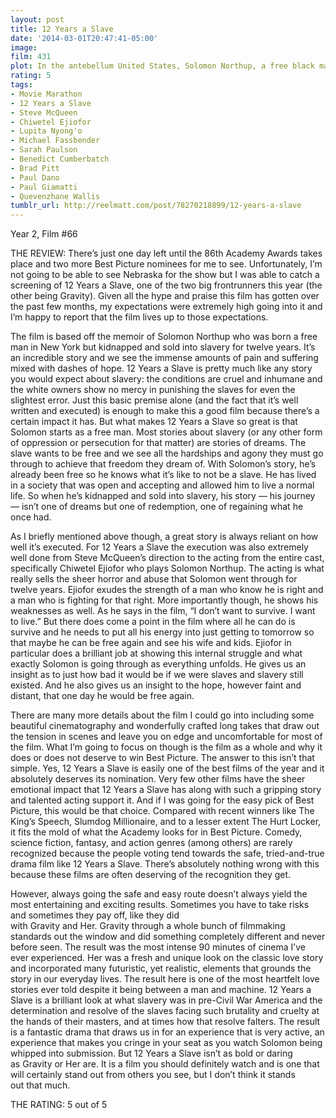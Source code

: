 ```yaml
---
layout: post
title: 12 Years a Slave
date: '2014-03-01T20:47:41-05:00'
image: 
film: 431
plot: In the antebellum United States, Solomon Northup, a free black man from upstate New York, is abducted and sold into slavery.
rating: 5
tags:
- Movie Marathon
- 12 Years a Slave
- Steve McQueen
- Chiwetel Ejiofor
- Lupita Nyong'o
- Michael Fassbender
- Sarah Paulson
- Benedict Cumberbatch
- Brad Pitt
- Paul Dano
- Paul Giamatti
- Quevenzhane Wallis
tumblr_url: http://reelmatt.com/post/78270218899/12-years-a-slave
---
```


Year 2, Film #66

THE REVIEW: There’s just one day left until the 86th Academy Awards takes place and two more Best Picture nominees for me to see. Unfortunately, I’m not going to be able to see Nebraska for the show but I was able to catch a screening of 12 Years a Slave, one of the two big frontrunners this year (the other being Gravity). Given all the hype and praise this film has gotten over the past few months, my expectations were extremely high going into it and I’m happy to report that the film lives up to those expectations.

The film is based off the memoir of Solomon Northup who was born a free man in New York but kidnapped and sold into slavery for twelve years. It’s an incredible story and we see the immense amounts of pain and suffering mixed with dashes of hope. 12 Years a Slave is pretty much like any story you would expect about slavery: the conditions are cruel and inhumane and the white owners show no mercy in punishing the slaves for even the slightest error. Just this basic premise alone (and the fact that it’s well written and executed) is enough to make this a good film because there’s a certain impact it has. But what makes 12 Years a Slave so great is that Solomon starts as a free man. Most stories about slavery (or any other form of oppression or persecution for that matter) are stories of dreams. The slave wants to be free and we see all the hardships and agony they must go through to achieve that freedom they dream of. With Solomon’s story, he’s already been free so he knows what it’s like to not be a slave. He has lived in a society that was open and accepting and allowed him to live a normal life. So when he’s kidnapped and sold into slavery, his story — his journey — isn’t one of dreams but one of redemption, one of regaining what he once had.

As I briefly mentioned above though, a great story is always reliant on how well it’s executed. For 12 Years a Slave the execution was also extremely well done from Steve McQueen’s direction to the acting from the entire cast, specifically Chiwetel Ejiofor who plays Solomon Northup. The acting is what really sells the sheer horror and abuse that Solomon went through for twelve years. Ejiofor exudes the strength of a man who know he is right and a man who is fighting for that right. More importantly though, he shows his weaknesses as well. As he says in the film, “I don’t want to survive. I want to live.” But there does come a point in the film where all he can do is survive and he needs to put all his energy into just getting to tomorrow so that maybe he can be free again and see his wife and kids. Ejiofor in particular does a brilliant job at showing this internal struggle and what exactly Solomon is going through as everything unfolds. He gives us an insight as to just how bad it would be if we were slaves and slavery still existed. And he also gives us an insight to the hope, however faint and distant, that one day he would be free again.

There are many more details about the film I could go into including some beautiful cinematography and wonderfully crafted long takes that draw out the tension in scenes and leave you on edge and uncomfortable for most of the film. What I’m going to focus on though is the film as a whole and why it does or does not deserve to win Best Picture. The answer to this isn’t that simple. Yes, 12 Years a Slave is easily one of the best films of the year and it absolutely deserves its nomination. Very few other films have the sheer emotional impact that 12 Years a Slave has along with such a gripping story and talented acting support it. And if I was going for the easy pick of Best Picture, this would be that choice. Compared with recent winners like The King’s Speech, Slumdog Millionaire, and to a lesser extent The Hurt Locker, it fits the mold of what the Academy looks for in Best Picture. Comedy, science fiction, fantasy, and action genres (among others) are rarely recognized because the people voting tend towards the safe, tried-and-true drama film like 12 Years a Slave. There’s absolutely nothing wrong with this because these films are often deserving of the recognition they get.

However, always going the safe and easy route doesn’t always yield the most entertaining and exciting results. Sometimes you have to take risks and sometimes they pay off, like they did with Gravity and Her. Gravity through a whole bunch of filmmaking standards out the window and did something completely different and never before seen. The result was the most intense 90 minutes of cinema I’ve ever experienced. Her was a fresh and unique look on the classic love story and incorporated many futuristic, yet realistic, elements that grounds the story in our everyday lives. The result here is one of the most heartfelt love stories ever told despite it being between a man and machine. 12 Years a Slave is a brilliant look at what slavery was in pre-Civil War America and the determination and resolve of the slaves facing such brutality and cruelty at the hands of their masters, and at times how that resolve falters. The result is a fantastic drama that draws us in for an experience that is very active, an experience that makes you cringe in your seat as you watch Solomon being whipped into submission. But 12 Years a Slave isn’t as bold or daring as Gravity or Her are. It is a film you should definitely watch and is one that will certainly stand out from others you see, but I don’t think it stands out that much.

THE RATING: 5 out of 5
